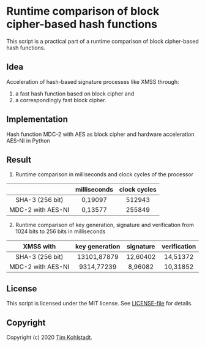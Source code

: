 # Runtime comparison of block cipher-based hash functions

This script is a practical part of a runtime comparison of block cipher-based
hash functions.

## Idea

Acceleration of hash-based signature processes like XMSS through:

1. a fast hash function based on block cipher and
2. a correspondingly fast block cipher.

## Implementation

Hash function MDC-2 with AES as block cipher and hardware acceleration AES-NI
in Python

## Result

1. Runtime comparison in milliseconds and clock cycles of the processor

|                   | milliseconds | clock cycles |
|:-----------------:|:------------:|:------------:|
| SHA-3 (256 bit)   | 0,19097      | 512943       |
| MDC-2 with AES-NI | 0,13577      | 255849       |

2. Runtime comparison of key generation, signature and verification from
   1024 bits to 256 bits in milliseconds

| XMSS with         | key generation | signature | verification |
|:-----------------:|:--------------:|:---------:|:------------:|
| SHA-3 (256 bit)   | 13101,87879    | 12,60402  | 14,51372     |
| MDC-2 with AES-NI | 9314,77239     | 8,96082   | 10,31852     |

## License

This script is licensed under the MIT license. See [LICENSE-file](./LICENSE)
for details.

## Copyright

Copyright (c) 2020 [Tim Kohlstadt](mailto:info@tikohlst.de).
